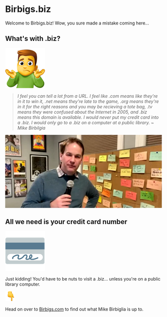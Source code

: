 # Birbigs.biz

Welcome to Birbigs.biz! Wow, you sure made a mistake coming here...

## What's with .biz?

<img src="images/man-shrugging_1f937-200d-2642-fe0f.png">

> *I feel you can tell a lot from a URL.  I feel like .com means like they're in it to win it, .net means they're late to the game, .org means they're in it for the right reasons and you may be recieving a tote bag, .tv means they were confused about the Internet in 2005, and .biz means this domain is available. I would never put my credit card into a .biz. I would only go to a .biz on a computer at a public library. ~ Mike Birbilgia*

<img src="images/Birbigs1.png">

## All we need is your credit card number
<img src="images/credit-card_1f4b3.png">

Just kidding! You'd have to be nuts to visit a .biz... unless you're on a public library computer.

<img src="images/backhand-index-pointing-down_1f447.png">

Head on over to [Birbigs.com](https://www.birbigs.com/) to find out what Mike Birbiglia is up to.